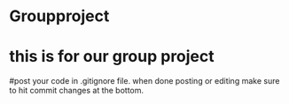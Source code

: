 # Groupproject
# this is for our group project 
#post your code in .gitignore file. when done posting or editing make sure to hit commit changes at the bottom. 

